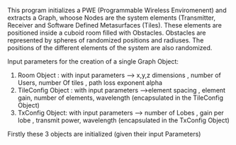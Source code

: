 This program initializes a PWE (Programmable Wireless Enviromenent) and extracts a Graph, whoose Nodes 
are the system elements (Transmitter, Receiver and Software Defined Metasurfaces (Tiles). These elements are positioned
inside a cuboid room filled with Obstacles. Obstacles are represented by spheres of randomized positions and radiuses. The positions
of the different elements of the system are also randomized.

Input parameters for the creation of a single Graph Object:

1. Room Object : 
    with input parameters -->  x,y,z dimensions , number of Users, number Of tiles , path loss exponent alpha 
2. TileConfig Object :
    with input parameters -->element spacing , element gain, number of elements, wavelength (encapsulated in the TileConfig Object)
3. TxConfig Object:
    with input parameters --> number of Lobes , gain per lobe , transmit power, wavelength (encapsulated in the TxConfig Object)

Firstly these 3 objects are initialized (given their input Parameters)
